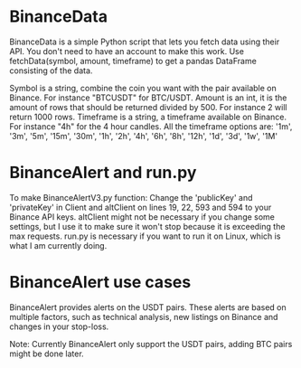 # BinanceData
BinanceData is a simple Python script that lets you fetch data using their API. You don't need to have an account to make this work.
Use fetchData(symbol, amount, timeframe) to get a pandas DataFrame consisting of the data.

Symbol is a string, combine the coin you want with the pair available on Binance. For instance "BTCUSDT" for BTC/USDT.
Amount is an int, it is the amount of rows that should be returned divided by 500. For instance 2 will return 1000 rows.
Timeframe is a string, a timeframe available on Binance. For instance "4h" for the 4 hour candles.
All the timeframe options are: '1m', '3m', '5m', '15m', '30m', '1h', '2h', '4h', '6h', '8h', '12h', '1d', '3d', '1w', '1M'

# BinanceAlert and run.py
To make BinanceAlertV3.py function:
Change the 'publicKey' and 'privateKey' in Client and altClient on lines 19, 22, 593 and 594 to your Binance API keys.
altClient might not be necessary if you change some settings, but I use it to make sure it won't stop because it is exceeding the max requests.
run.py is necessary if you want to run it on Linux, which is what I am currently doing. 

# BinanceAlert use cases
BinanceAlert provides alerts on the USDT pairs. These alerts are based on multiple factors, such as technical analysis, new listings on Binance and changes in your stop-loss.

Note:
Currently BinanceAlert only support the USDT pairs, adding BTC pairs might be done later.
